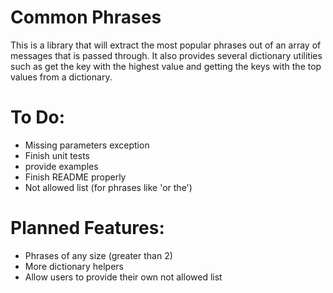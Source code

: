 # Common Phrases
 
This is a library that will extract the most popular phrases out of an array of messages that is passed through. It also provides several dictionary utilities such as get the key with the highest value and getting the keys with the top values from a dictionary.

# To Do:
<ul>
	<li>Missing parameters exception</li>
	<li>Finish unit tests</li>
	<li>provide examples</li>
	<li>Finish README properly</li>
	<li>Not allowed list (for phrases like 'or the')</li>
</ul>

# Planned Features:
<ul>
 	<li>Phrases of any size (greater than 2)</li>
 	<li>More dictionary helpers</li>
 	<li>Allow users to provide their own not allowed list</li>
</ul>